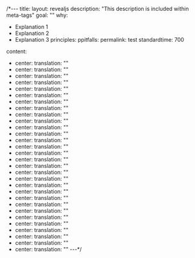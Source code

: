 /*---
title: 
layout: revealjs
description: "This description is included within meta-tags"
goal: ""
why:
  - Explanation 1
  - Explanation 2
  - Explanation 3
principles:
ppitfalls:
permalink: test
standardtime: 700

content:
  - center: 
    translation: ""
  - center: 
    translation: ""
  - center: 
    translation: ""
  - center: 
    translation: ""
  - center: 
    translation: ""
  - center: 
    translation: ""
  - center: 
    translation: ""
  - center: 
    translation: ""
  - center: 
    translation: ""
  - center: 
    translation: ""
  - center: 
    translation: ""
  - center: 
    translation: ""
  - center: 
    translation: ""
  - center: 
    translation: ""
  - center: 
    translation: ""
  - center: 
    translation: ""
  - center: 
    translation: ""
  - center: 
    translation: ""
  - center: 
    translation: ""
  - center: 
    translation: ""
  - center: 
    translation: ""
  - center: 
    translation: ""
  - center: 
    translation: ""
  - center: 
    translation: ""
  - center: 
    translation: ""
  - center: 
    translation: ""
  - center: 
    translation: ""
  - center: 
    translation: ""
  - center: 
    translation: ""
  - center: 
    translation: ""
---*/